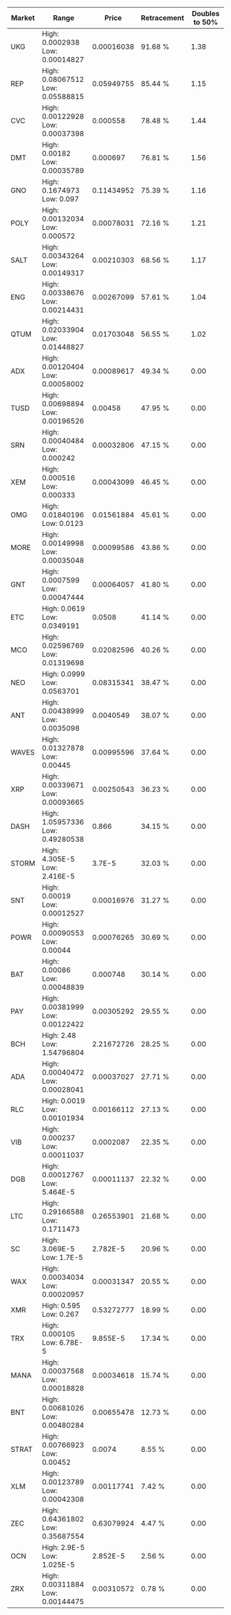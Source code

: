 | Market | Range | Price| Retracement | Doubles to 50% |
| --- | --- | --- | --- | --- |
| UKG | High: 0.0002938<br />Low: 0.00014827 | 0.00016038 | 91.68 % | 1.38 |
| REP | High: 0.08067512<br />Low: 0.05588815 | 0.05949755 | 85.44 % | 1.15 |
| CVC | High: 0.00122928<br />Low: 0.00037398 | 0.000558 | 78.48 % | 1.44 |
| DMT | High: 0.00182<br />Low: 0.00035789 | 0.000697 | 76.81 % | 1.56 |
| GNO | High: 0.1674973<br />Low: 0.097 | 0.11434952 | 75.39 % | 1.16 |
| POLY | High: 0.00132034<br />Low: 0.000572 | 0.00078031 | 72.16 % | 1.21 |
| SALT | High: 0.00343264<br />Low: 0.00149317 | 0.00210303 | 68.56 % | 1.17 |
| ENG | High: 0.00338676<br />Low: 0.00214431 | 0.00267099 | 57.61 % | 1.04 |
| QTUM | High: 0.02033904<br />Low: 0.01448827 | 0.01703048 | 56.55 % | 1.02 |
| ADX | High: 0.00120404<br />Low: 0.00058002 | 0.00089617 | 49.34 % | 0.00 |
| TUSD | High: 0.00698894<br />Low: 0.00196526 | 0.00458 | 47.95 % | 0.00 |
| SRN | High: 0.00040484<br />Low: 0.000242 | 0.00032806 | 47.15 % | 0.00 |
| XEM | High: 0.000516<br />Low: 0.000333 | 0.00043099 | 46.45 % | 0.00 |
| OMG | High: 0.01840196<br />Low: 0.0123 | 0.01561884 | 45.61 % | 0.00 |
| MORE | High: 0.00149998<br />Low: 0.00035048 | 0.00099586 | 43.86 % | 0.00 |
| GNT | High: 0.0007599<br />Low: 0.00047444 | 0.00064057 | 41.80 % | 0.00 |
| ETC | High: 0.0619<br />Low: 0.0349191 | 0.0508 | 41.14 % | 0.00 |
| MCO | High: 0.02596769<br />Low: 0.01319698 | 0.02082596 | 40.26 % | 0.00 |
| NEO | High: 0.0999<br />Low: 0.0563701 | 0.08315341 | 38.47 % | 0.00 |
| ANT | High: 0.00438999<br />Low: 0.0035098 | 0.0040549 | 38.07 % | 0.00 |
| WAVES | High: 0.01327878<br />Low: 0.00445 | 0.00995596 | 37.64 % | 0.00 |
| XRP | High: 0.00339671<br />Low: 0.00093665 | 0.00250543 | 36.23 % | 0.00 |
| DASH | High: 1.05957336<br />Low: 0.49280538 | 0.866 | 34.15 % | 0.00 |
| STORM | High: 4.305E-5<br />Low: 2.416E-5 | 3.7E-5 | 32.03 % | 0.00 |
| SNT | High: 0.00019<br />Low: 0.00012527 | 0.00016976 | 31.27 % | 0.00 |
| POWR | High: 0.00090553<br />Low: 0.00044 | 0.00076265 | 30.69 % | 0.00 |
| BAT | High: 0.00086<br />Low: 0.00048839 | 0.000748 | 30.14 % | 0.00 |
| PAY | High: 0.00381999<br />Low: 0.00122422 | 0.00305292 | 29.55 % | 0.00 |
| BCH | High: 2.48<br />Low: 1.54796804 | 2.21672726 | 28.25 % | 0.00 |
| ADA | High: 0.00040472<br />Low: 0.00028041 | 0.00037027 | 27.71 % | 0.00 |
| RLC | High: 0.0019<br />Low: 0.00101934 | 0.00166112 | 27.13 % | 0.00 |
| VIB | High: 0.000237<br />Low: 0.00011037 | 0.0002087 | 22.35 % | 0.00 |
| DGB | High: 0.00012767<br />Low: 5.464E-5 | 0.00011137 | 22.32 % | 0.00 |
| LTC | High: 0.29166588<br />Low: 0.1711473 | 0.26553901 | 21.68 % | 0.00 |
| SC | High: 3.069E-5<br />Low: 1.7E-5 | 2.782E-5 | 20.96 % | 0.00 |
| WAX | High: 0.00034034<br />Low: 0.00020957 | 0.00031347 | 20.55 % | 0.00 |
| XMR | High: 0.595<br />Low: 0.267 | 0.53272777 | 18.99 % | 0.00 |
| TRX | High: 0.000105<br />Low: 6.78E-5 | 9.855E-5 | 17.34 % | 0.00 |
| MANA | High: 0.00037568<br />Low: 0.00018828 | 0.00034618 | 15.74 % | 0.00 |
| BNT | High: 0.00681026<br />Low: 0.00480284 | 0.00655478 | 12.73 % | 0.00 |
| STRAT | High: 0.00766923<br />Low: 0.00452 | 0.0074 | 8.55 % | 0.00 |
| XLM | High: 0.00123789<br />Low: 0.00042308 | 0.00117741 | 7.42 % | 0.00 |
| ZEC | High: 0.64361802<br />Low: 0.35687554 | 0.63079924 | 4.47 % | 0.00 |
| OCN | High: 2.9E-5<br />Low: 1.025E-5 | 2.852E-5 | 2.56 % | 0.00 |
| ZRX | High: 0.00311884<br />Low: 0.00144475 | 0.00310572 | 0.78 % | 0.00 |
